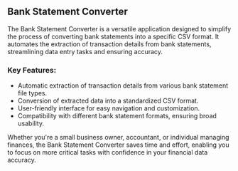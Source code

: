 ## Bank Statement Converter

The Bank Statement Converter is a versatile application designed to simplify the process of converting bank statements into a specific CSV format. It automates the extraction of transaction details from bank statements, streamlining data entry tasks and ensuring accuracy.

### Key Features:
- Automatic extraction of transaction details from various bank statement file types.
- Conversion of extracted data into a standardized CSV format.
- User-friendly interface for easy navigation and customization.
- Compatibility with different bank statement formats, ensuring broad usability.

Whether you're a small business owner, accountant, or individual managing finances, the Bank Statement Converter saves time and effort, enabling you to focus on more critical tasks with confidence in your financial data accuracy.
